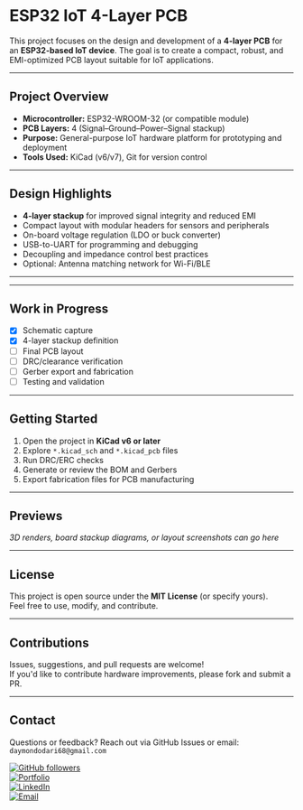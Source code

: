# ESP32 IoT 4-Layer PCB

This project focuses on the design and development of a **4-layer PCB** for an **ESP32-based IoT device**. The goal is to create a compact, robust, and EMI-optimized PCB layout suitable for IoT applications.

---

## Project Overview

- **Microcontroller:** ESP32-WROOM-32 (or compatible module)
- **PCB Layers:** 4 (Signal–Ground–Power–Signal stackup)
- **Purpose:** General-purpose IoT hardware platform for prototyping and deployment
- **Tools Used:** KiCad (v6/v7), Git for version control

---

## Design Highlights

- **4-layer stackup** for improved signal integrity and reduced EMI
- Compact layout with modular headers for sensors and peripherals
- On-board voltage regulation (LDO or buck converter)
- USB-to-UART for programming and debugging
- Decoupling and impedance control best practices
- Optional: Antenna matching network for Wi-Fi/BLE

---


---

##  Work in Progress

- [x] Schematic capture
- [x] 4-layer stackup definition
- [ ] Final PCB layout
- [ ] DRC/clearance verification
- [ ] Gerber export and fabrication
- [ ] Testing and validation

---

##  Getting Started

1. Open the project in **KiCad v6 or later**
2. Explore `*.kicad_sch` and `*.kicad_pcb` files
3. Run DRC/ERC checks
4. Generate or review the BOM and Gerbers
5. Export fabrication files for PCB manufacturing

---

##  Previews

_3D renders, board stackup diagrams, or layout screenshots can go here_

---

## License

This project is open source under the **MIT License** (or specify yours).  
Feel free to use, modify, and contribute.

---

## Contributions

Issues, suggestions, and pull requests are welcome!  
If you'd like to contribute hardware improvements, please fork and submit a PR.

---

## Contact

Questions or feedback? Reach out via GitHub Issues or email: `daymondodari68@gmail.com`


[![GitHub followers](https://img.shields.io/github/followers/CharlesOdari?label=Follow&style=social)](https://github.com/ODARI-CHARLES1)  
[![Portfolio](https://img.shields.io/badge/Portfolio-View-blue?logo=google-chrome)](https://charles.k.odari.portfolio.thegtm.or.ke/)  
[![LinkedIn](https://img.shields.io/badge/LinkedIn-Connect-blue?logo=linkedin)](https://ke.linkedin.com/in/odari-kibisi-charles-329b19331)  
[![Email](https://img.shields.io/badge/Email-Contact-red?logo=gmail)](mailto:daymondodari68@gmail.com)  




